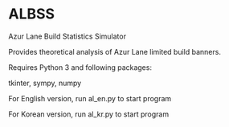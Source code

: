# ALBSS
Azur Lane Build Statistics Simulator

Provides theoretical analysis of Azur Lane limited build banners.


Requires Python 3 and following packages:

tkinter, sympy, numpy


For English version, run al_en.py to start program

For Korean version, run al_kr.py to start program
